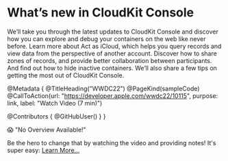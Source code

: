 # What’s new in CloudKit Console

We’ll take you through the latest updates to CloudKit Console and discover how you can explore and debug your containers on the web like never before. Learn more about Act as iCloud, which helps you query records and view data from the perspective of another account. Discover how to share zones of records, and provide better collaboration between participants. And find out how to hide inactive containers. We’ll also share a few tips on getting the most out of CloudKit Console.

@Metadata {
   @TitleHeading("WWDC22")
   @PageKind(sampleCode)
   @CallToAction(url: "https://developer.apple.com/wwdc22/10115", purpose: link, label: "Watch Video (7 min)")

   @Contributors {
      @GitHubUser(<replace this with your GitHub handle>)
   }
}

😱 "No Overview Available!"

Be the hero to change that by watching the video and providing notes! It's super easy:
 [Learn More…](https://wwdcnotes.com/documentation/wwdcnotes/contributing)

